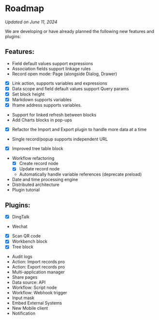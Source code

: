 # Roadmap

*Updated on June 11, 2024*

We are developing or have already planned the following new features and plugins:

## Features:

- Field default values support expressions
- Association fields support linkage rules
- Record open mode: Page (alongside Dialog, Drawer)
- [x] Link action, supports variables and expressions
- [x] Data scope and field default values support Query params
- [x] Set block height
- [x] Markdown supports variables
- [x] Iframe address supports variables.
- Support for linked refresh between blocks
- Add Charts blocks in pop-ups
- [x] Refactor the Import and Export plugin to handle more data at a time
- Single record/popup supports independent URL
- [x] Improved tree table block
- Workflow refactoring
  - [x] Create record node
  - [x] Update record node
  - Automatically handle variable references (deprecate preload)
- Date and time processing engine
- Distributed architecture
- Plugin tutorial
  
## Plugins:

- [x] DingTalk
- Wechat
- [x] Scan QR code
- [x] Workbench block
- [x] Tree block
- Audit logs
- Action: Import records pro
- Action: Export records pro
- Multi-application manager
- Share pages
- Data source: API
- Workflow: Script node
- Workflow: Webhook trigger
- Input mask
- Embed External Systems
- New Mobile client
- Notification
